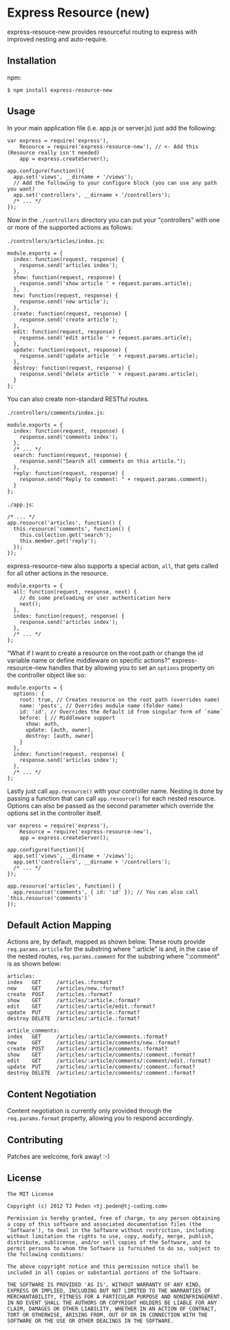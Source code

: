 # Express Resource (new)

express-resouce-new provides resourceful routing to express with improved nesting and auto-require.

## Installation

npm:

    $ npm install express-resource-new

## Usage

In your main application file (i.e. app.js or server.js) just add the following:

    var express = require('express'),
        Resource = require('express-resource-new'), // <- Add this (Resource really isn't needed)
        app = express.createServer();
    
    app.configure(function(){
      app.set('views', __dirname + '/views');
      // Add the following to your configure block (you can use any path you want)
      app.set('controllers', __dirname + '/controllers');
      /* ... */
    });

Now in the `./controllers` directory you can put your "controllers" with one or more of the supported actions as follows:

`./controllers/articles/index.js`:

    module.exports = {
      index: function(request, response) {
        response.send('articles index');
      },
      show: function(request, response) {
        response.send('show article ' + request.params.article);
      },
      new: function(request, response) {
        response.send('new article');
      },
      create: function(request, response) {
        response.send('create article');
      },
      edit: function(request, response) {
        response.send('edit article ' + request.params.article);
      },
      update: function(request, response) {
        response.send('update article ' + request.params.article);
      },
      destroy: function(request, response) {
        response.send('delete article ' + request.params.article);
      }
    };

You can also create non-standard RESTful routes.

`./controllers/comments/index.js`:

    module.exports = {
      index: function(request, response) {
        response.send('comments index');
      },
      /* ... */
      search: function(request, response) {
        response.send("Search all comments on this article.");
      },
      reply: function(request, response) {
        response.send("Reply to comment: " + request.params.comment);
      }
    };

`./app.js`:

    /* ... */
    app.resource('articles', function() {
      this.resource('comments', function() {
        this.collection.get('search');
        this.member.get('reply');
      });
    });

express-resource-new also supports a special action, `all`, that gets called for all other actions in the resource.

    module.exports = {
      all: function(request, response, next) {
        // do some preloading or user authentication here
        next();
      },
      index: function(request, response) {
        response.send('articles index');
      },
      /* ... */
    };

"What if I want to create a resource on the root path or change the id variable name or define middleware on specific actions?" express-resource-new handles that by allowing you to set an `options` property on the controller object like so:

    module.exports = {
      options: {
        root: true, // Creates resource on the root path (overrides name)
        name: 'posts', // Overrides module name (folder name)
        id: 'id', // Overrides the default id from singular form of `name`
        before: { // Middleware support
          show: auth,
          update: [auth, owner],
          destroy: [auth, owner]
        }
      },
      index: function(request, response) {
        response.send('articles index');
      },
      /* ... */
    };

Lastly just call `app.resource()` with your controller name. Nesting is done by passing a function that can call `app.resource()` for each nested resource. Options can also be passed as the second parameter which override the options set in the controller itself.

    var express = require('express'),
        Resource = require('express-resource-new'),
        app = express.createServer();
    
    app.configure(function(){
      app.set('views', __dirname + '/views');
      app.set('controllers', __dirname + '/controllers');
      /* ... */
    });
    
    app.resource('articles', function() {
      app.resource('comments', { id: 'id' }); // You can also call `this.resource('comments')`
    });

## Default Action Mapping

Actions are, by default, mapped as shown below. These routs provide `req.params.article` for the substring where ":article" is and, in the case of the nested routes, `req.params.comment` for the substring where ":comment" is as shown below:

    articles:
    index   GET     /articles.:format?
    new     GET     /articles/new.:format?
    create  POST    /articles.:format?
    show    GET     /articles/:article.:format?
    edit    GET     /articles/:article/edit.:format?
    update  PUT     /articles/:article.:format?
    destroy DELETE  /articles/:article.:format?

    article_comments:
    index   GET     /articles/:article/comments.:format?
    new     GET     /articles/:article/comments/new.:format?
    create  POST    /articles/:article/comments.:format?
    show    GET     /articles/:article/comments/:comment.:format?
    edit    GET     /articles/:article/comments/:comment/edit.:format?
    update  PUT     /articles/:article/comments/:comment.:format?
    destroy DELETE  /articles/:article/comments/:comment.:format?

## Content Negotiation

Content negotiation is currently only provided through the `req.params.format` property, allowing you to respond accordingly.

## Contributing

Patches are welcome, fork away! :-)

## License

    The MIT License

    Copyright (c) 2012 TJ Peden <tj.peden@tj-coding.com>

    Permission is hereby granted, free of charge, to any person obtaining
    a copy of this software and associated documentation files (the
    'Software'), to deal in the Software without restriction, including
    without limitation the rights to use, copy, modify, merge, publish,
    distribute, sublicense, and/or sell copies of the Software, and to
    permit persons to whom the Software is furnished to do so, subject to
    the following conditions:

    The above copyright notice and this permission notice shall be
    included in all copies or substantial portions of the Software.

    THE SOFTWARE IS PROVIDED 'AS IS', WITHOUT WARRANTY OF ANY KIND,
    EXPRESS OR IMPLIED, INCLUDING BUT NOT LIMITED TO THE WARRANTIES OF
    MERCHANTABILITY, FITNESS FOR A PARTICULAR PURPOSE AND NONINFRINGEMENT.
    IN NO EVENT SHALL THE AUTHORS OR COPYRIGHT HOLDERS BE LIABLE FOR ANY
    CLAIM, DAMAGES OR OTHER LIABILITY, WHETHER IN AN ACTION OF CONTRACT,
    TORT OR OTHERWISE, ARISING FROM, OUT OF OR IN CONNECTION WITH THE
    SOFTWARE OR THE USE OR OTHER DEALINGS IN THE SOFTWARE.
